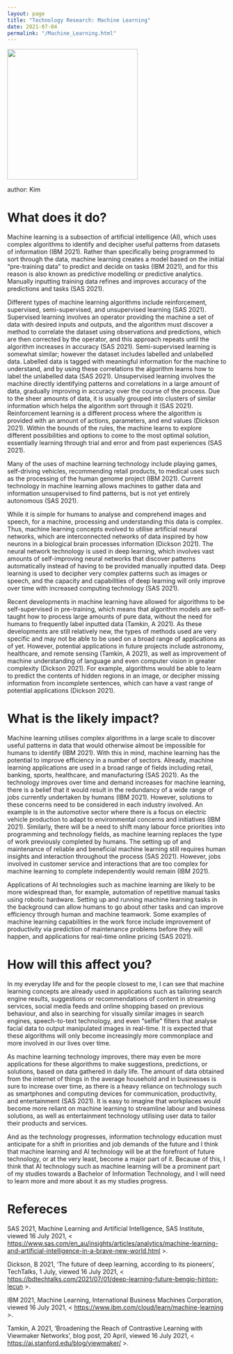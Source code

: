 ```yaml
---
layout: page
title: "Technology Research: Machine Learning"
date: 2021-07-04
permalink: "/Machine_Learning.html"
---
```



<img src="pic/Machine_learning.jpeg" width="300px">

author: Kim

# What does it do?


Machine learning is a subsection of artificial intelligence (AI), which uses complex algorithms to identify and decipher useful patterns from datasets of information (IBM 2021). Rather than specifically being programmed to sort through the data, machine learning creates a model based on the initial “pre-training data” to predict and decide on tasks (IBM 2021), and for this reason is also known as predictive modelling or predictive analytics. Manually inputting training data refines and improves accuracy of the predictions and tasks (SAS 2021).  

Different types of machine learning algorithms include reinforcement, supervised, semi-supervised, and unsupervised learning (SAS 2021). Supervised learning involves an operator providing the machine a set of data with desired inputs and outputs, and the algorithm must discover a method to correlate the dataset using observations and predictions, which are then corrected by the operator, and this approach repeats until the algorithm increases in accuracy (SAS 2021). Semi-supervised learning is somewhat similar; however the dataset includes labelled and unlabelled data. Labelled data is tagged with meaningful information for the machine to understand, and by using these correlations the algorithm learns how to label the unlabelled data (SAS 2021). Unsupervised learning involves the machine directly identifying patterns and correlations in a large amount of data, gradually improving in accuracy over the course of the process. Due to the sheer amounts of data, it is usually grouped into clusters of similar information which helps the algorithm sort through it (SAS 2021). Reinforcement learning is a different process where the algorithm is provided with an amount of actions, parameters, and end values (Dickson 2021). Within the bounds of the rules, the machine learns to explore different possibilities and options to come to the most optimal solution, essentially learning through trial and error and from past experiences (SAS 2021).

Many of the uses of machine learning technology include playing games, self-driving vehicles, recommending retail products, to medical uses such as the processing of the human genome project (IBM 2021). Current technology in machine learning allows machines to gather data and information unsupervised to find patterns, but is not yet entirely autonomous (SAS 2021).  

While it is simple for humans to analyse and comprehend images and speech, for a machine, processing and understanding this data is complex. Thus, machine learning concepts evolved to utilise artificial neural networks, which are interconnected networks of data inspired by how neurons in a biological brain processes information (Dickson 2021). The neural network technology is used in deep learning, which involves vast amounts of self-improving neural networks that discover patterns automatically instead of having to be provided manually inputted data. Deep learning is used to decipher very complex patterns such as images or speech, and the capacity and capabilities of deep learning will only improve over time with increased computing technology (SAS 2021).

Recent developments in machine learning have allowed for algorithms to be self-supervised in pre-training, which means that algorithm models are self-taught how to process large amounts of pure data, without the need for humans to frequently label inputted data (Tamkin, A 2021). As these developments are still relatively new, the types of methods used are very specific and may not be able to be used on a broad range of applications as of yet. However, potential applications in future projects include astronomy, healthcare, and remote sensing (Tamkin, A 2021), as well as improvement of machine understanding of language and even computer vision in greater complexity (Dickson 2021). For example, algorithms would be able to learn to predict the contents of hidden regions in an image, or decipher missing information from incomplete sentences, which can have a vast range of potential applications (Dickson 2021).



# What is the likely impact?

Machine learning utilises complex algorithms in a large scale to discover useful patterns in data that would otherwise almost be impossible for humans to identify (IBM 2021). With this in mind, machine learning has the potential to improve efficiency in a number of sectors. Already, machine learning applications are used in a broad range of fields including retail, banking, sports, healthcare, and manufacturing (SAS 2021). As the technology improves over time and demand increases for machine learning, there is a belief that it would result in the redundancy of a wide range of jobs currently undertaken by humans (IBM 2021). However, solutions to these concerns need to be considered in each industry involved. An example is in the automotive sector where there is a focus on electric vehicle production to adapt to environmental concerns and initiatives (IBM 2021). Similarly, there will be a need to shift many labour force priorities into programming and technology fields, as machine learning replaces the type of work previously completed by humans. The setting up of and maintenance of reliable and beneficial machine learning still requires human insights and interaction throughout the process (SAS 2021). However, jobs involved in customer service and interactions that are too complex for machine learning to complete independently would remain (IBM 2021).

Applications of AI technologies such as machine learning are likely to be more widespread than, for example, automation of repetitive manual tasks using robotic hardware. Setting up and running machine learning tasks in the background can allow humans to go about other tasks and can improve efficiency through human and machine teamwork. Some examples of machine learning capabilities in the work force include improvement of productivity via prediction of maintenance problems before they will happen, and applications for real-time online pricing (SAS 2021).



# How will this affect you?

In my everyday life and for the people closest to me, I can see that machine learning concepts are already used in applications such as tailoring search engine results, suggestions or recommendations of content in streaming services, social media feeds and online shopping based on previous behaviour, and also in searching for visually similar images in search engines, speech-to-text technology, and even “selfie” filters that analyse facial data to output manipulated images in real-time. It is expected that these algorithms will only become increasingly more commonplace and more involved in our lives over time.

As machine learning technology improves, there may even be more applications for these algorithms to make suggestions, predictions, or solutions, based on data gathered in daily life. The amount of data obtained from the internet of things in the average household and in businesses is sure to increase over time, as there is a heavy reliance on technology such as smartphones and computing devices for communication, productivity, and entertainment (SAS 2021). It is easy to imagine that workplaces would become more reliant on machine learning to streamline labour and business solutions, as well as entertainment technology utilising user data to tailor their products and services.  

And as the technology progresses, information technology education must anticipate for a shift in priorities and job demands of the future and I think that machine learning and AI technology will be at the forefront of future technology, or at the very least, become a major part of it. Because of this, I think that AI technology such as machine learning will be a prominent part of my studies towards a Bachelor of Information Technology, and I will need to learn more and more about it as my studies progress.



# Refereces

SAS 2021, Machine Learning and Artificial Intelligence, SAS Institute, viewed 16 July 2021, < https://www.sas.com/en_au/insights/articles/analytics/machine-learning-and-artificial-intelligence-in-a-brave-new-world.html >.

Dickson, B 2021, ‘The future of deep learning, according to its pioneers’, TechTalks, 1 July, viewed 16 July 2021, < https://bdtechtalks.com/2021/07/01/deep-learning-future-bengio-hinton-lecun >.

IBM 2021, Machine Learning, International Business Machines Corporation, viewed 16 July 2021, < https://www.ibm.com/cloud/learn/machine-learning >.

Tamkin, A 2021, ‘Broadening the Reach of Contrastive Learning with Viewmaker Networks’, blog post, 20 April, viewed 16 July 2021, < https://ai.stanford.edu/blog/viewmaker/ >.
